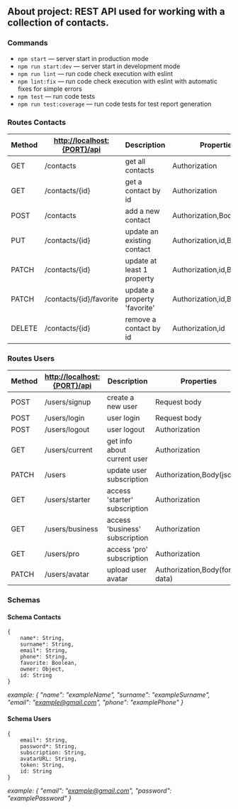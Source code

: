 ## About project: REST API used for working with a collection of contacts.

### Commands

- `npm start` &mdash; server start in production mode
- `npm run start:dev` &mdash; server start in development mode
- `npm run lint` &mdash; run code check execution with eslint
- `npm lint:fix` &mdash; run code check execution with eslint with automatic fixes for simple errors
- `npm test` &mdash; run code tests
- `npm run test:coverage` &mdash; run code tests for test report generation

### Routes Contacts

| Method | <http://localhost:{PORT}/api> | Description                  | Properties                  |
| ------ | ----------------------------- | ---------------------------- | --------------------------- |
| GET    | /contacts                     | get all contacts             | Authorization               |
| GET    | /contacts/{id}                | get a contact by id          | Authorization               |
| POST   | /contacts                     | add a new contact            | Authorization,Body(json)    |
| PUT    | /contacts/{id}                | update an existing contact   | Authorization,id,Body(json) |
| PATCH  | /contacts/{id}                | update at least 1 property   | Authorization,id,Body(json) |
| PATCH  | /contacts/{id}/favorite       | update a property 'favorite' | Authorization,id,Body(json) |
| DELETE | /contacts/{id}                | remove a contact by id       | Authorization,id            |

### Routes Users

| Method | <http://localhost:{PORT}/api> | Description                    | Properties                    |
| ------ | ----------------------------- | ------------------------------ | ----------------------------- |
| POST   | /users/signup                 | create a new user              | Request body                  |
| POST   | /users/login                  | user login                     | Request body                  |
| POST   | /users/logout                 | user logout                    | Authorization                 |
| GET    | /users/current                | get info about current user    | Authorization                 |
| PATCH  | /users                        | update user subscription       | Authorization,Body(json)      |
| GET    | /users/starter                | access 'starter' subscription  | Authorization                 |
| GET    | /users/business               | access 'business' subscription | Authorization                 |
| GET    | /users/pro                    | access 'pro' subscription      | Authorization                 |
| PATCH  | /users/avatar                 | upload user avatar             | Authorization,Body(form-data) |

<!-- | Full Routes Contacts                                 | Method | Description                  |
| ---------------------------------------------------- | ------ | ---------------------------- |
| <http://localhost:{PORT}/api/contacts>               | GET    | get all contacts             |
| <http://localhost:{PORT}/api/contacts/{id}>          | GET    | get a contact by id          |
| <http://localhost:{PORT}/api/contacts>               | POST   | add a new contact            |
| <http://localhost:{PORT}/api/contacts/{id}>          | PUT    | update an existing contact   |
| <http://localhost:{PORT}/api/contacts/{id}>          | PATCH  | update at least 1 property   |
| <http://localhost:{PORT}/api/contacts/{id}/favorite> | PATCH  | update a property 'favorite' |
| <http://localhost:{PORT}/api/contacts/{id}>          | DELETE | remove a contact by id       |

| Full Routes Users                            | Method | Description                       |
| -------------------------------------------- | ------ | --------------------------------- |
| <http://localhost:{PORT}/api/users/signup>   | POST   | user registration                 |
| <http://localhost:{PORT}/api/users/login>    | POST   | user login                        |
| <http://localhost:{PORT}/api/users/logout>   | POST   | user logout                       |
| <http://localhost:{PORT}/api/users/current>  | GET    | get user data by token            |
| <http://localhost:{PORT}/api/users>          | PATCH  | update user subscription          |
| <http://localhost:{PORT}/api/users/starter>  | GET    | access by 'starter' subscription  |
| <http://localhost:{PORT}/api/users/business> | GET    | access by 'business' subscription |
| <http://localhost:{PORT}/api/users/pro>      | GET    | access by 'pro' subscription      |
| <http://localhost:{PORT}/api/users/avatar>   | PATCH  | upload user avatar                | -->

### Schemas

#### Schema Contacts

```
{
    name*: String,
    surname*: String,
    email*: String,
    phone*: String,
    favorite: Boolean,
    owner: Object,
    id: String
}
```

_example:_
_{_
_"name":_ _"exampleName",_
_"surname":_ _"exampleSurname",_
_"email":_ _"example@gmail.com",_
_"phone":_ _"examplePhone"_
_}_

#### Schema Users

```
{
    email*: String,
    password*: String,
    subscription: String,
    avatarURL: String,
    token: String,
    id: String
}
```

_example:_
_{_
_"email":_ _"example@gmail.com",_
_"password":_ _"examplePassword"_
_}_
